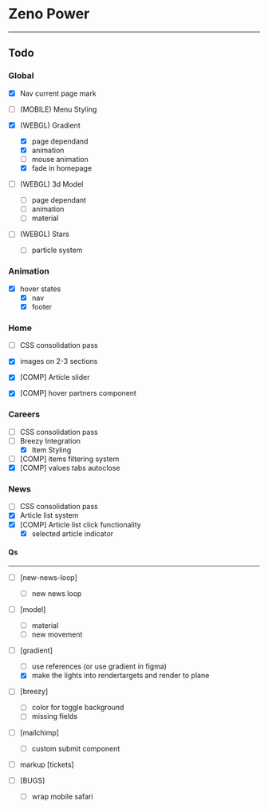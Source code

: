 # Zeno Power

---

## Todo

### Global

- [x] Nav current page mark

- [ ] (MOBILE) Menu Styling

- [x] (WEBGL) Gradient
  - [x] page dependand
  - [x] animation
  - [ ] mouse animation
  - [x] fade in homepage
- [ ] (WEBGL) 3d Model
  - [ ] page dependant
  - [ ] animation
  - [ ] material
- [ ] (WEBGL) Stars
  - [ ] particle system

### Animation

- [x] hover states
  - [x] nav
  - [x] footer

### Home

- [ ] CSS consolidation pass
- [x] images on 2-3 sections

- [x] [COMP] Article slider
- [x] [COMP] hover partners component

### Careers

- [ ] CSS consolidation pass
- [ ] Breezy Integration
  - [x] Item Styling
- [ ] [COMP] items filtering system
- [x] [COMP] values tabs autoclose

### News

- [ ] CSS consolidation pass
- [x] Article list system
- [x] [COMP] Article list click functionality
  - [x] selected article indicator

#### Qs

---

- [ ] [new-news-loop]

  - [ ] new news loop

- [ ] [model]

  - [ ] material
  - [ ] new movement

- [ ] [gradient]

  - [ ] use references (or use gradient in figma)
  - [x] make the lights into rendertargets and render to plane

- [ ] [breezy]

  - [ ] color for toggle background
  - [ ] missing fields

- [ ] [mailchimp]

  - [ ] custom submit component

- [ ] markup [tickets]

- [ ] [BUGS]

  - [ ] wrap mobile safari

